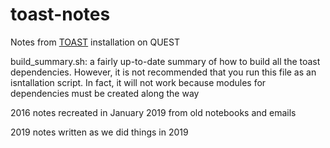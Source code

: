 # toast-notes
Notes from [TOAST](https://github.com/hpc4cmb/toast) installation on QUEST

build_summary.sh: a fairly up-to-date summary of how to build all the toast dependencies. However, it is not recommended that you run this file as an isntallation script. In fact, it will not work because modules for dependencies must be created along the way

2016 notes recreated in January 2019 from old notebooks and emails

2019 notes written as we did things in 2019

